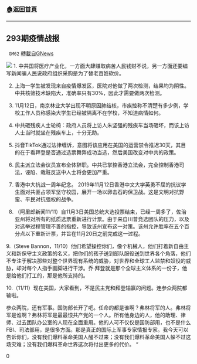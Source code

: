###  [:house:返回首頁](https://github.com/ourhimalayas/txt)
---

## 293期疫情战报
` GM62` [轉載自GNews](https://gnews.org/zh-hans/573237/)

![](https://gnews-media-offload.s3.amazonaws.com/wp-content/uploads/2020/11/19092554/%E7%94%BB%E5%83%8F4-7.png)
![]()1. 中共国将医疗产业化，一方面大肆赚取病苦人民钱财不说，另一方面还要编写新闻骗人民说政府组织采购是为了替老百姓砍价。

2. 上海一学生被发现来自疫情爆发区，医院对他做了两次检测，结果均为阴性。中共核筛技术缺陷大，准确率只有30%，因此才需要做两次检测。

3. 11月12日，南京林业大学出现不明原因肺结核，市疾控称不清楚有多少例，学校工作人员称感染大学生已经被隔离不在学校，不知道病情如何。

4. 中共砸残疾人士轮椅：政府人员将上访人朱坚强的残疾车当场砸坏，而该上访人士当时就坐在残疾车上，十分无助。

5. 抖音TikTok通过法律缠诉，意图将该应用在美国的运营禁令推迟30天，其目的在于看拜登是否通过选票舞弊成功当选，然后美国改变对中共的政策。

6. 民主派立法会议员宣布全体辞职。中共已掌控香港立法会，完全控制香港司法，诬陷、栽赃反送中人士将会更加严重。

7. 香港中大抗战一周年纪念。 2019年11月12日香港中文大学英勇不屈的抗议学生面对共匪占领军坚守校园，展开一场以卵击石的保卫战。这是文明对抗野蛮、平民对抗强权的战争。

8. （阿里郎新闻11/11）自11月3日美国总统大选投票结束，已经一周多了，佐治亚州将对所有的纸质选票重新进行计票。由于来自川普竞选团队的压力，以及对选举过程管理不善的指控，导致该州宣布这一对策。该州允许胜率在五个百分点以下重新计票，并旨在11月20日之前完成这一过程。

9.（Steve Bannon，11/10）他们希望操控你们，像个机械人，他们打着新自由主义和新保守主义政策的名义，把你们的孩子送到部队服役送到世界各个角落，他们不专注于解决那些对整个世界现有系统的威胁，对世界和全球工人监禁和奴役的威胁，却对每个人指手画脚进行干涉。乔∙拜登就是那个全球主义体系的一份子，他是给他们打工的，那是他所支持的。

10.（11/11）现在美国，大家看到，不是民主党和拜登输赢的问题。连参众两院都输啦。

参众两院，还有军事。国防部长开了吧。任命的都是谁啊？弗林将军的人。弗林将军是谁啊？弗林将军是最最恨共产党的一个人。所有他身边的人，他的助理、律师、过去团队办公室的人现在全面重用。他的人可不仅仅是国防部用，也不是什么FBI、司法部用，是很多方面。那是真正的国际上军事专家情报专家。我今天可以告诉你们，没有我们爆料革命美国人醒不过来；没有我们爆料革命美国人躲不过这场灾难；没有我们爆料革命世界这次将付出更多的代价。 “

0
